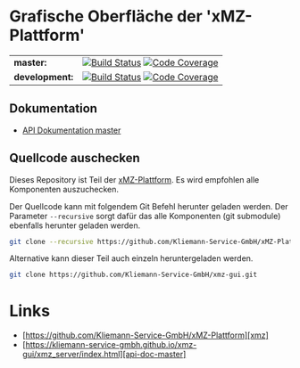 # Grafische Oberfläche der 'xMZ-Plattform'

|||
|:---|:------|
|**master:**|[![Build Status](https://travis-ci.org/Kliemann-Service-GmbH/xmz-gui.svg?branch=master)](https://travis-ci.org/Kliemann-Service-GmbH/xmz-gui)&nbsp;[![Code Coverage](https://codecov.io/gh/Kliemann-Service-GmbH/xmz-gui/branch/master/graph/badge.svg)](https://codecov.io/gh/Kliemann-Service-GmbH/xmz-gui)|
|**development:**|[![Build Status](https://travis-ci.org/Kliemann-Service-GmbH/xmz-gui.svg?branch=development)](https://travis-ci.org/Kliemann-Service-GmbH/xmz-gui)&nbsp;[![Code Coverage](https://codecov.io/gh/Kliemann-Service-GmbH/xmz-gui/branch/development/graph/badge.svg)](https://codecov.io/gh/Kliemann-Service-GmbH/xmz-gui)|


## Dokumentation

- [API Dokumentation master][api-doc-master]

## Quellcode auschecken

Dieses Repository ist Teil der [xMZ-Plattform][xmz]. Es wird empfohlen alle Komponenten
auszuchecken.

Der Quellcode kann mit folgendem Git Befehl herunter geladen werden.
Der Parameter `--recursive` sorgt dafür das alle Komponenten (git submodule)
ebenfalls herunter geladen werden.

```bash
git clone --recursive https://github.com/Kliemann-Service-GmbH/xMZ-Plattform.git
```

Alternative kann dieser Teil auch einzeln heruntergeladen werden.

```bash
git clone https://github.com/Kliemann-Service-GmbH/xmz-gui.git
```



# Links

- [https://github.com/Kliemann-Service-GmbH/xMZ-Plattform][xmz]
- [https://kliemann-service-gmbh.github.io/xmz-gui/xmz_server/index.html][api-doc-master]


[xmz]: https://github.com/Kliemann-Service-GmbH/xMZ-Plattform
[xmz-gui]: https://github.com/Kliemann-Service-GmbH/xmz-gui
[api-doc-master]: https://kliemann-service-gmbh.github.io/xmz-gui/xmz_server/index.html
